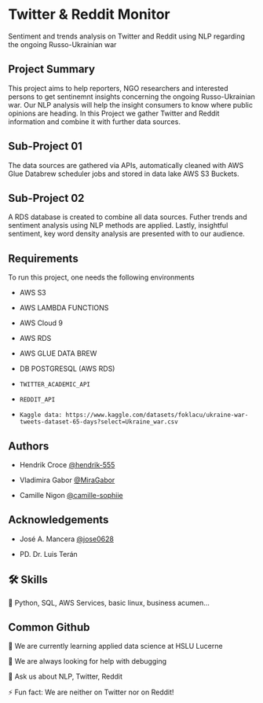 
# Twitter & Reddit Monitor


Sentiment and trends analysis on Twitter and Reddit using NLP regarding the ongoing Russo-Ukrainian war 

## Project Summary

This project aims to help reporters, NGO researchers and interested persons to get sentinemnt insights concerning the ongoing Russo-Ukrainian war. Our NLP analysis will help the insight consumers to know where public opinions are heading. In this Project we gather Twitter and Reddit information and combine it with further data sources. 

## Sub-Project 01 

The data sources are gathered via APIs, automatically cleaned with AWS Glue Databrew scheduler jobs and stored in data lake AWS S3 Buckets.

## Sub-Project 02

A RDS database is created to combine all data sources. Futher trends and sentiment analysis using NLP methods are applied. Lastly, insightful sentiment, key word density analysis are presented with to our audience.

## Requirements

To run this project, one needs the following environments
- AWS S3

- AWS LAMBDA FUNCTIONS

- AWS Cloud 9

- AWS RDS

- AWS GLUE DATA BREW 

- DB POSTGRESQL (AWS RDS) 

- `TWITTER_ACADEMIC_API`

- `REDDIT_API`

- `Kaggle data: https://www.kaggle.com/datasets/foklacu/ukraine-war-tweets-dataset-65-days?select=Ukraine_war.csv`


## Authors

- Hendrik Croce [@hendrik-555](https://www.github.com/hendrik-555)

- Vladimira Gabor [@MiraGabor](https://www.github.com/MiraGabor)

- Camille Nigon [@camille-sophiie](https://www.github.com/camille-sophiie)



## Acknowledgements

- José A. Mancera [@jose0628](https://www.github.com/jose0628)

- PD. Dr. Luis Terán


## 🛠 Skills
🐍 Python, SQL, AWS Services, basic linux, business acumen...


## Common Github

🧠 We are currently learning applied data science at HSLU Lucerne

🤔 We are always looking for help with debugging 

💬 Ask us about NLP, Twitter, Reddit 

⚡️ Fun fact: We are neither on Twitter nor on Reddit! 

